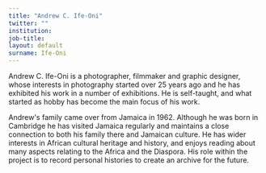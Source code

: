 ```yaml
---
title: "Andrew C. Ife-Oni"
twitter: ""
institution:
job-title:
layout: default
surname: Ife-Oni
---
```

Andrew C. Ife-Oni is a photographer, filmmaker and graphic designer, whose interests in photography started over 25 years ago and he has exhibited his work in a number of exhibitions. He is self-taught, and what started as hobby has become the main focus of his work.

Andrew's family came over from Jamaica in 1962. Although he was born in Cambridge he has visited Jamaica regularly and maintains a close connection to both his family there and Jamaican culture. He has wider interests in African cultural heritage and history, and enjoys reading about many aspects relating to the Africa and the Diaspora. His role within the project is to record personal histories to create an archive for the future.
